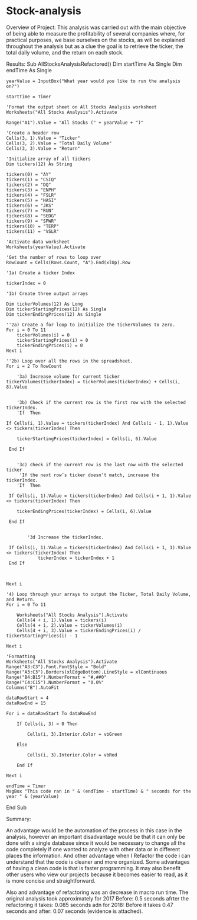 # Stock-analysis

Overview of Project:
This analysis was carried out with the main objective of being able to measure the profitability of several companies where, for practical purposes, we base ourselves on the stocks, as will be explained throughout the analysis but as a clue the goal is to retrieve the ticker, the total daily volume, and the return on each stock.


Results: 
Sub AllStocksAnalysisRefactored()
    Dim startTime As Single
    Dim endTime  As Single

    yearValue = InputBox("What year would you like to run the analysis on?")

    startTime = Timer
    
    'Format the output sheet on All Stocks Analysis worksheet
    Worksheets("All Stocks Analysis").Activate
    
    Range("A1").Value = "All Stocks (" + yearValue + ")"
    
    'Create a header row
    Cells(3, 1).Value = "Ticker"
    Cells(3, 2).Value = "Total Daily Volume"
    Cells(3, 3).Value = "Return"

    'Initialize array of all tickers
    Dim tickers(12) As String
    
    tickers(0) = "AY"
    tickers(1) = "CSIQ"
    tickers(2) = "DQ"
    tickers(3) = "ENPH"
    tickers(4) = "FSLR"
    tickers(5) = "HASI"
    tickers(6) = "JKS"
    tickers(7) = "RUN"
    tickers(8) = "SEDG"
    tickers(9) = "SPWR"
    tickers(10) = "TERP"
    tickers(11) = "VSLR"
    
    'Activate data worksheet
    Worksheets(yearValue).Activate
    
    'Get the number of rows to loop over
    RowCount = Cells(Rows.Count, "A").End(xlUp).Row
    
    '1a) Create a ticker Index
    
    tickerIndex = 0

    '1b) Create three output arrays
   
    Dim tickerVolumes(12) As Long
    Dim tickerStartingPrices(12) As Single
    Dim tickerEndingPrices(12) As Single
    
    ''2a) Create a for loop to initialize the tickerVolumes to zero.
    For i = 0 To 11
        tickerVolumes(i) = 0
        tickerStartingPrices(i) = 0
        tickerEndingPrices(i) = 0
    Next i
        
    ''2b) Loop over all the rows in the spreadsheet.
    For i = 2 To RowCount
    
        '3a) Increase volume for current ticker
    tickerVolumes(tickerIndex) = tickerVolumes(tickerIndex) + Cells(i, 8).Value
     
        
        '3b) Check if the current row is the first row with the selected tickerIndex.
        'If  Then
    
    If Cells(i, 1).Value = tickers(tickerIndex) And Cells(i - 1, 1).Value <> tickers(tickerIndex) Then
        
        tickerStartingPrices(tickerIndex) = Cells(i, 6).Value
       
     End If
            
            
        '3c) check if the current row is the last row with the selected ticker
         'If the next row’s ticker doesn’t match, increase the tickerIndex.
        'If  Then
     
     If Cells(i, 1).Value = tickers(tickerIndex) And Cells(i + 1, 1).Value <> tickers(tickerIndex) Then
            
        tickerEndingPrices(tickerIndex) = Cells(i, 6).Value
     
     End If
            

            '3d Increase the tickerIndex.
     
     If Cells(i, 1).Value = tickers(tickerIndex) And Cells(i + 1, 1).Value <> tickers(tickerIndex) Then
                tickerIndex = tickerIndex + 1
     End If
            
        
    
    Next i
    
    '4) Loop through your arrays to output the Ticker, Total Daily Volume, and Return.
    For i = 0 To 11
        
        Worksheets("All Stocks Analysis").Activate
        Cells(4 + i, 1).Value = tickers(i)
        Cells(4 + i, 2).Value = tickerVolumes(i)
        Cells(4 + i, 3).Value = tickerEndingPrices(i) / tickerStartingPrices(i) - 1
        
    Next i
    
    'Formatting
    Worksheets("All Stocks Analysis").Activate
    Range("A3:C3").Font.FontStyle = "Bold"
    Range("A3:C3").Borders(xlEdgeBottom).LineStyle = xlContinuous
    Range("B4:B15").NumberFormat = "#,##0"
    Range("C4:C15").NumberFormat = "0.0%"
    Columns("B").AutoFit

    dataRowStart = 4
    dataRowEnd = 15

    For i = dataRowStart To dataRowEnd
        
        If Cells(i, 3) > 0 Then
            
            Cells(i, 3).Interior.Color = vbGreen
            
        Else
        
            Cells(i, 3).Interior.Color = vbRed
            
        End If
        
    Next i
 
    endTime = Timer
    MsgBox "This code ran in " & (endTime - startTime) & " seconds for the year " & (yearValue)

End Sub

Summary: 

An advantage would be the automation of the process in this case in the analysis, however an important disadvantage would be that it can only be done with a single database since it would be necessary to change all the code completely if one wanted to analyze with other data or in different places the information.
And other advantage when I Refactor the code i can understand that the code is cleaner and more organized.
Some advantages of having a clean code is that is faster programming. It may also benefit other users who view our projects because it becomes easier to read, as it is more concise and straightforward.

Also and advantage of  refactoring was an decrease in macro run time. The original analysis took approximately for 2017 Before: 0.5 seconds afrter the refactoring it takes: 0.085 seconds adn for 2018: Before it takes 0.47 seconds and after: 0.07 seconds (evidence is attached).
